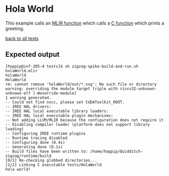# Hola World

This example calls an [MLIR function](../runtime/tests/hola-world/matmul-tiled.mlir) which calls a [C function](../runtime/tests/hola-world/main.c) which prints a greeting.

[back to all tests](../../../zigzag-fork/README.md#Examples)

## Expected output

```
[hoppip@inf-205-4 tests]$ sh zigzag-spike-build-and-run.sh holaWorld.mlir
holaWorld
HolaWorld
rm: cannot remove 'holaWorld/out/*.svg': No such file or directory
warning: overriding the module target triple with riscv32-unknown-unknown-elf [-Woverride-module]
1 warning generated.
-- Could not find nvcc, please set CUDAToolkit_ROOT.
-- IREE HAL drivers:
-- IREE HAL local executable library loaders:
-- IREE HAL local executable plugin mechanisms:
-- Not adding LLVM/MLIR because the configuration does not require it
-- Disabling compiler loader (platform does not support library loading)
-- Configuring IREE runtime plugins
-- Runtime tracing disabled
-- Configuring done (0.4s)
-- Generating done (0.1s)
-- Build files have been written to: /home/hoppip/Quidditch-zigzag/runtime/build
[0/2] Re-checking globbed directories...
[2/2] Linking C executable tests/HolaWorld
hola world!
```

